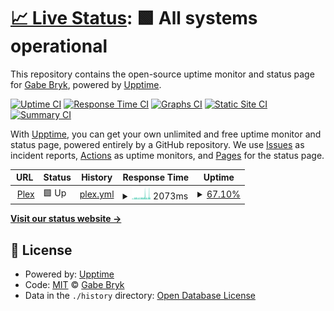 # [📈 Live Status](https://status.gabebryk.com): <!--live status--> **🟩 All systems operational**

This repository contains the open-source uptime monitor and status page for [Gabe Bryk](https://status.gabebryk.com), powered by [Upptime](https://github.com/upptime/upptime).

[![Uptime CI](https://github.com/gabrielbryk/vigilant-octo-carnival/workflows/Uptime%20CI/badge.svg)](https://github.com/gabrielbryk/vigilant-octo-carnival/actions?query=workflow%3A%22Uptime+CI%22)
[![Response Time CI](https://github.com/gabrielbryk/vigilant-octo-carnival/workflows/Response%20Time%20CI/badge.svg)](https://github.com/gabrielbryk/vigilant-octo-carnival/actions?query=workflow%3A%22Response+Time+CI%22)
[![Graphs CI](https://github.com/gabrielbryk/vigilant-octo-carnival/workflows/Graphs%20CI/badge.svg)](https://github.com/gabrielbryk/vigilant-octo-carnival/actions?query=workflow%3A%22Graphs+CI%22)
[![Static Site CI](https://github.com/gabrielbryk/vigilant-octo-carnival/workflows/Static%20Site%20CI/badge.svg)](https://github.com/gabrielbryk/vigilant-octo-carnival/actions?query=workflow%3A%22Static+Site+CI%22)
[![Summary CI](https://github.com/gabrielbryk/vigilant-octo-carnival/workflows/Summary%20CI/badge.svg)](https://github.com/gabrielbryk/vigilant-octo-carnival/actions?query=workflow%3A%22Summary+CI%22)

With [Upptime](https://upptime.js.org), you can get your own unlimited and free uptime monitor and status page, powered entirely by a GitHub repository. We use [Issues](https://github.com/gabrielbryk/vigilant-octo-carnival/issues) as incident reports, [Actions](https://github.com/gabrielbryk/vigilant-octo-carnival/actions) as uptime monitors, and [Pages](https://status.gabebryk.com) for the status page.

<!--start: status pages-->
<!-- This summary is generated by Upptime (https://github.com/upptime/upptime) -->
<!-- Do not edit this manually, your changes will be overwritten -->
<!-- prettier-ignore -->
| URL | Status | History | Response Time | Uptime |
| --- | ------ | ------- | ------------- | ------ |
| <img alt="" src="https://icons.duckduckgo.com/ip3/plex.gabebryk.com.ico" height="13"> [Plex](https://plex.gabebryk.com/web/index.html) | 🟩 Up | [plex.yml](https://github.com/gabrielbryk/vigilant-octo-carnival/commits/HEAD/history/plex.yml) | <details><summary><img alt="Response time graph" src="./graphs/plex/response-time-week.png" height="20"> 2073ms</summary><br><a href="https://status.gabebryk.com/history/plex"><img alt="Response time 846" src="https://img.shields.io/endpoint?url=https%3A%2F%2Fraw.githubusercontent.com%2Fgabrielbryk%2Fvigilant-octo-carnival%2FHEAD%2Fapi%2Fplex%2Fresponse-time.json"></a><br><a href="https://status.gabebryk.com/history/plex"><img alt="24-hour response time 2429" src="https://img.shields.io/endpoint?url=https%3A%2F%2Fraw.githubusercontent.com%2Fgabrielbryk%2Fvigilant-octo-carnival%2FHEAD%2Fapi%2Fplex%2Fresponse-time-day.json"></a><br><a href="https://status.gabebryk.com/history/plex"><img alt="7-day response time 2073" src="https://img.shields.io/endpoint?url=https%3A%2F%2Fraw.githubusercontent.com%2Fgabrielbryk%2Fvigilant-octo-carnival%2FHEAD%2Fapi%2Fplex%2Fresponse-time-week.json"></a><br><a href="https://status.gabebryk.com/history/plex"><img alt="30-day response time 1520" src="https://img.shields.io/endpoint?url=https%3A%2F%2Fraw.githubusercontent.com%2Fgabrielbryk%2Fvigilant-octo-carnival%2FHEAD%2Fapi%2Fplex%2Fresponse-time-month.json"></a><br><a href="https://status.gabebryk.com/history/plex"><img alt="1-year response time 846" src="https://img.shields.io/endpoint?url=https%3A%2F%2Fraw.githubusercontent.com%2Fgabrielbryk%2Fvigilant-octo-carnival%2FHEAD%2Fapi%2Fplex%2Fresponse-time-year.json"></a></details> | <details><summary><a href="https://status.gabebryk.com/history/plex">67.10%</a></summary><a href="https://status.gabebryk.com/history/plex"><img alt="All-time uptime 96.11%" src="https://img.shields.io/endpoint?url=https%3A%2F%2Fraw.githubusercontent.com%2Fgabrielbryk%2Fvigilant-octo-carnival%2FHEAD%2Fapi%2Fplex%2Fuptime.json"></a><br><a href="https://status.gabebryk.com/history/plex"><img alt="24-hour uptime 7.97%" src="https://img.shields.io/endpoint?url=https%3A%2F%2Fraw.githubusercontent.com%2Fgabrielbryk%2Fvigilant-octo-carnival%2FHEAD%2Fapi%2Fplex%2Fuptime-day.json"></a><br><a href="https://status.gabebryk.com/history/plex"><img alt="7-day uptime 67.10%" src="https://img.shields.io/endpoint?url=https%3A%2F%2Fraw.githubusercontent.com%2Fgabrielbryk%2Fvigilant-octo-carnival%2FHEAD%2Fapi%2Fplex%2Fuptime-week.json"></a><br><a href="https://status.gabebryk.com/history/plex"><img alt="30-day uptime 92.07%" src="https://img.shields.io/endpoint?url=https%3A%2F%2Fraw.githubusercontent.com%2Fgabrielbryk%2Fvigilant-octo-carnival%2FHEAD%2Fapi%2Fplex%2Fuptime-month.json"></a><br><a href="https://status.gabebryk.com/history/plex"><img alt="1-year uptime 96.11%" src="https://img.shields.io/endpoint?url=https%3A%2F%2Fraw.githubusercontent.com%2Fgabrielbryk%2Fvigilant-octo-carnival%2FHEAD%2Fapi%2Fplex%2Fuptime-year.json"></a></details>

<!--end: status pages-->

[**Visit our status website →**](https://status.gabebryk.com)

## 📄 License

- Powered by: [Upptime](https://github.com/upptime/upptime)
- Code: [MIT](./LICENSE) © [Gabe Bryk](https://status.gabebryk.com)
- Data in the `./history` directory: [Open Database License](https://opendatacommons.org/licenses/odbl/1-0/)
